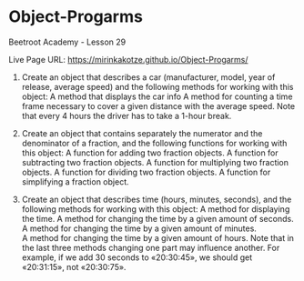 # Object-Progarms
Beetroot Academy - Lesson 29

Live Page URL: https://mirinkakotze.github.io/Object-Progarms/

1. Create an object that describes a car (manufacturer, model, year of release, average speed) and the following methods for working with this object:
    A method that displays the car info 
    A method for counting a time frame necessary to cover a given distance with the average speed. Note that every 4 hours the driver has to take a 1-hour break.
    
2. Create an object that contains separately the numerator and the denominator of a fraction, and the following functions for working with this object:
    A function for adding two fraction objects.
    A function for subtracting two fraction objects.
    A function for multiplying two fraction objects.
    A function for dividing two fraction objects.
    A function for simplifying a fraction object. 
    
3. Create an object that describes time (hours, minutes, seconds), and the following methods for working with this object: 
    A method for displaying the time. 
    A method for changing the time by a given amount of seconds. 
    A method for changing the time by a given amount of minutes.  
    A method for changing the time by a given amount of hours. 
  Note that in the last three methods changing one part may influence another. For example, if we add 30 seconds to «20:30:45», we should get «20:31:15», not «20:30:75».
